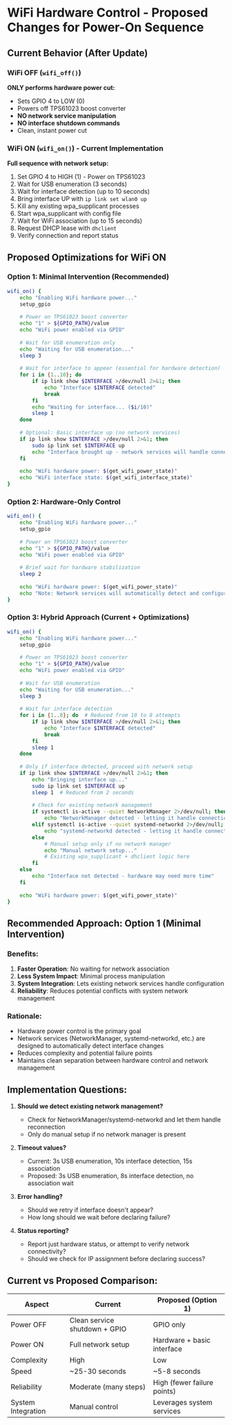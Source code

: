 # WiFi Hardware Control - Proposed Changes for Power-On Sequence

## Current Behavior (After Update)

### WiFi OFF (`wifi_off()`)
**ONLY performs hardware power cut:**
- Sets GPIO 4 to LOW (0)
- Powers off TPS61023 boost converter
- **NO network service manipulation**
- **NO interface shutdown commands**
- Clean, instant power cut

### WiFi ON (`wifi_on()`) - Current Implementation
**Full sequence with network setup:**
1. Set GPIO 4 to HIGH (1) - Power on TPS61023
2. Wait for USB enumeration (3 seconds)
3. Wait for interface detection (up to 10 seconds)
4. Bring interface UP with `ip link set wlan0 up`
5. Kill any existing wpa_supplicant processes
6. Start wpa_supplicant with config file
7. Wait for WiFi association (up to 15 seconds)
8. Request DHCP lease with `dhclient`
9. Verify connection and report status

## Proposed Optimizations for WiFi ON

### Option 1: Minimal Intervention (Recommended)
```bash
wifi_on() {
    echo "Enabling WiFi hardware power..."
    setup_gpio
    
    # Power on TPS61023 boost converter
    echo "1" > ${GPIO_PATH}/value
    echo "WiFi power enabled via GPIO"
    
    # Wait for USB enumeration only
    echo "Waiting for USB enumeration..."
    sleep 3
    
    # Wait for interface to appear (essential for hardware detection)
    for i in {1..10}; do
        if ip link show $INTERFACE >/dev/null 2>&1; then
            echo "Interface $INTERFACE detected"
            break
        fi
        echo "Waiting for interface... ($i/10)"
        sleep 1
    done
    
    # Optional: Basic interface up (no network services)
    if ip link show $INTERFACE >/dev/null 2>&1; then
        sudo ip link set $INTERFACE up
        echo "Interface brought up - network services will handle connection"
    fi
    
    echo "WiFi hardware power: $(get_wifi_power_state)"
    echo "WiFi interface state: $(get_wifi_interface_state)"
}
```

### Option 2: Hardware-Only Control
```bash
wifi_on() {
    echo "Enabling WiFi hardware power..."
    setup_gpio
    
    # Power on TPS61023 boost converter
    echo "1" > ${GPIO_PATH}/value
    echo "WiFi power enabled via GPIO"
    
    # Brief wait for hardware stabilization
    sleep 2
    
    echo "WiFi hardware power: $(get_wifi_power_state)"
    echo "Note: Network services will automatically detect and configure interface"
}
```

### Option 3: Hybrid Approach (Current + Optimizations)
```bash
wifi_on() {
    echo "Enabling WiFi hardware power..."
    setup_gpio
    
    # Power on TPS61023 boost converter
    echo "1" > ${GPIO_PATH}/value
    echo "WiFi power enabled via GPIO"
    
    # Wait for USB enumeration
    echo "Waiting for USB enumeration..."
    sleep 3
    
    # Wait for interface detection
    for i in {1..8}; do  # Reduced from 10 to 8 attempts
        if ip link show $INTERFACE >/dev/null 2>&1; then
            echo "Interface $INTERFACE detected"
            break
        fi
        sleep 1
    done
    
    # Only if interface detected, proceed with network setup
    if ip link show $INTERFACE >/dev/null 2>&1; then
        echo "Bringing interface up..."
        sudo ip link set $INTERFACE up
        sleep 1  # Reduced from 2 seconds
        
        # Check for existing network management
        if systemctl is-active --quiet NetworkManager 2>/dev/null; then
            echo "NetworkManager detected - letting it handle connection"
        elif systemctl is-active --quiet systemd-networkd 2>/dev/null; then
            echo "systemd-networkd detected - letting it handle connection"  
        else
            # Manual setup only if no network manager
            echo "Manual network setup..."
            # Existing wpa_supplicant + dhclient logic here
        fi
    else
        echo "Interface not detected - hardware may need more time"
    fi
    
    echo "WiFi hardware power: $(get_wifi_power_state)"
}
```

## Recommended Approach: Option 1 (Minimal Intervention)

### Benefits:
1. **Faster Operation**: No waiting for network association
2. **Less System Impact**: Minimal process manipulation
3. **System Integration**: Lets existing network services handle configuration
4. **Reliability**: Reduces potential conflicts with system network management

### Rationale:
- Hardware power control is the primary goal
- Network services (NetworkManager, systemd-networkd, etc.) are designed to automatically detect interface changes
- Reduces complexity and potential failure points
- Maintains clean separation between hardware control and network management

## Implementation Questions:

1. **Should we detect existing network management?**
   - Check for NetworkManager/systemd-networkd and let them handle reconnection
   - Only do manual setup if no network manager is present

2. **Timeout values?**
   - Current: 3s USB enumeration, 10s interface detection, 15s association
   - Proposed: 3s USB enumeration, 8s interface detection, no association wait

3. **Error handling?**
   - Should we retry if interface doesn't appear?
   - How long should we wait before declaring failure?

4. **Status reporting?**
   - Report just hardware status, or attempt to verify network connectivity?
   - Should we check for IP assignment before declaring success?

## Current vs Proposed Comparison:

| Aspect | Current | Proposed (Option 1) |
|--------|---------|-------------------|
| Power OFF | Clean service shutdown + GPIO | GPIO only |
| Power ON | Full network setup | Hardware + basic interface |
| Complexity | High | Low |
| Speed | ~25-30 seconds | ~5-8 seconds |
| Reliability | Moderate (many steps) | High (fewer failure points) |
| System Integration | Manual control | Leverages system services |